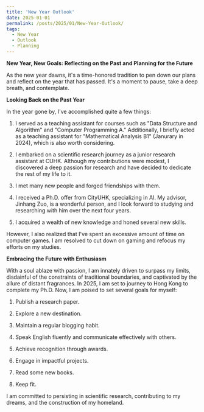 ```yaml
---
title: 'New Year Outlook'
date: 2025-01-01
permalink: /posts/2025/01/New-Year-Outlook/
tags:
  - New Year
  - Outlook
  - Planning
---
```


**New Year, New Goals: Reflecting on the Past and Planning for the Future**

As the new year dawns, it's a time-honored tradition to pen down our plans and reflect on the year that has passed. It's a moment to pause, take a deep breath, and contemplate.

**Looking Back on the Past Year**

In the year gone by, I've accomplished quite a few things:

1. I served as a teaching assistant for courses such as "Data Structure and Algorithm" and "Computer Programming A." Additionally, I briefly acted as a teaching assistant for "Mathematical Analysis B1" (Janurary in 2024), which is also worth considering.

2. I embarked on a scientific research journey as a junior research assistant at CUHK. Although my contributions were modest, I discovered a deep passion for research and have decided to dedicate the rest of my life to it.

3. I met many new people and forged friendships with them.

4. I received a Ph.D. offer from CityUHK, specializing in AI. My advisor, Jinhang Zuo, is a wonderful person, and I look forward to studying and researching with him over the next four years.

5. I acquired a wealth of new knowledge and honed several new skills.

However, I also realized that I've spent an excessive amount of time on computer games. I am resolved to cut down on gaming and refocus my efforts on my studies.

**Embracing the Future with Enthusiasm**

With a soul ablaze with passion, I am innately driven to surpass my limits, disdainful of the constraints of traditional boundaries, and captivated by the allure of distant fragrances. In 2025, I am set to journey to Hong Kong to complete my Ph.D. Now, I am poised to set several goals for myself:

1. Publish a research paper.

2. Explore a new destination.

3. Maintain a regular blogging habit.

4. Speak English fluently and communicate effectively with others.

5. Achieve recognition through awards.

6. Engage in impactful projects.

7. Read some new books.

8. Keep fit.

I am committed to persisting in scientific research, contributing to my dreams, and the construction of my homeland.